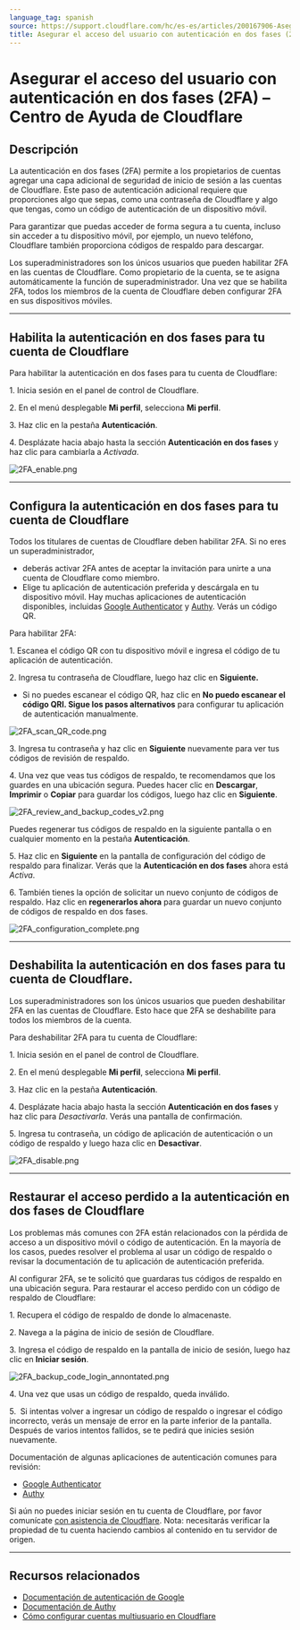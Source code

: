 ```yaml
---
language_tag: spanish
source: https://support.cloudflare.com/hc/es-es/articles/200167906-Asegurar-el-acceso-del-usuario-con-autenticaci%C3%B3n-en-dos-fases-2FA-
title: Asegurar el acceso del usuario con autenticación en dos fases (2FA)
---
```


# Asegurar el acceso del usuario con autenticación en dos fases (2FA) – Centro de Ayuda de Cloudflare



## Descripción

La autenticación en dos fases (2FA) permite a los propietarios de cuentas agregar una capa adicional de seguridad de inicio de sesión a las cuentas de Cloudflare. Este paso de autenticación adicional requiere que proporciones algo que sepas, como una contraseña de Cloudflare y algo que tengas, como un código de autenticación de un dispositivo móvil. 

Para garantizar que puedas acceder de forma segura a tu cuenta, incluso sin acceder a tu dispositivo móvil, por ejemplo, un nuevo teléfono, Cloudflare también proporciona códigos de respaldo para descargar. 

Los superadministradores son los únicos usuarios que pueden habilitar 2FA en las cuentas de Cloudflare. Como propietario de la cuenta, se te asigna automáticamente la función de superadministrador. Una vez que se habilita 2FA, todos los miembros de la cuenta de Cloudflare deben configurar 2FA en sus dispositivos móviles.

___

## Habilita la autenticación en dos fases para tu cuenta de Cloudflare

Para habilitar la autenticación en dos fases para tu cuenta de Cloudflare:

1\. Inicia sesión en el panel de control de Cloudflare.

2\. En el menú desplegable **Mi perfil**, selecciona **Mi perfil**.

3\. Haz clic en la pestaña **Autenticación**. 

4\. Desplázate hacia abajo hasta la sección **Autenticación en dos fases** y haz clic para cambiarla a _Activada_.

![2FA_enable.png](/support/static/2FA_enable.png)

___

## Configura la autenticación en dos fases para tu cuenta de Cloudflare

Todos los titulares de cuentas de Cloudflare deben habilitar 2FA. Si no eres un superadministrador,

-   deberás activar 2FA antes de aceptar la invitación para unirte a una cuenta de Cloudflare como miembro.
-   Elige tu aplicación de autenticación preferida y descárgala en tu dispositivo móvil. Hay muchas aplicaciones de autenticación disponibles, incluidas [Google Authenticator](https://support.google.com/accounts/answer/1066447?co=GENIE.Platform%3DAndroid&hl=en&oco=0) y [Authy](https://authy.com/features/). Verás un código QR. 

Para habilitar 2FA:

1\. Escanea el código QR con tu dispositivo móvil e ingresa el código de tu aplicación de autenticación.

2\. Ingresa tu contraseña de Cloudflare, luego haz clic en **Siguiente.**

-   Si no puedes escanear el código QR, haz clic en **No puedo escanear el código QRl. Sigue los pasos alternativos** para configurar tu aplicación de autenticación manualmente.

![2FA_scan_QR_code.png](/support/static/2FA_scan_QR_code.png)

3\. Ingresa tu contraseña y haz clic en **Siguiente** nuevamente para ver tus códigos de revisión de respaldo.

4\. Una vez que veas tus códigos de respaldo, te recomendamos que los guardes en una ubicación segura. Puedes hacer clic en **Descargar**, **Imprimir** o **Copiar** para guardar los códigos, luego haz clic en **Siguiente**.

![2FA_review_and_backup_codes_v2.png](/support/static/2FA_review_and_backup_codes_v2.png)

Puedes regenerar tus códigos de respaldo en la siguiente pantalla o en cualquier momento en la pestaña **Autenticación**. 

5\. Haz clic en **Siguiente** en la pantalla de configuración del código de respaldo para finalizar. Verás que la **Autenticación en dos fases** ahora está _Activa_.

6\. También tienes la opción de solicitar un nuevo conjunto de códigos de respaldo. Haz clic en **regenerarlos ahora** para guardar un nuevo conjunto de códigos de respaldo en dos fases.

![2FA_configuration_complete.png](/support/static/2FA_configuration_complete.png)

___

## Deshabilita la autenticación en dos fases para tu cuenta de Cloudflare.

Los superadministradores son los únicos usuarios que pueden deshabilitar 2FA en las cuentas de Cloudflare. Esto hace que 2FA se deshabilite para todos los miembros de la cuenta. 

Para deshabilitar 2FA para tu cuenta de Cloudflare:

1\. Inicia sesión en el panel de control de Cloudflare.

2\. En el menú desplegable **Mi perfil**, selecciona **Mi perfil**.

3\. Haz clic en la pestaña **Autenticación**.

4\. Desplázate hacia abajo hasta la sección **Autenticación en dos fases** y haz clic para _Desactivarla_. Verás una pantalla de confirmación.

5\. Ingresa tu contraseña, un código de aplicación de autenticación o un código de respaldo y luego haza clic en **Desactivar**.

![2FA_disable.png](/support/static/2FA_disable.png)

___

## Restaurar el acceso perdido a la autenticación en dos fases de Cloudflare

Los problemas más comunes con 2FA están relacionados con la pérdida de acceso a un dispositivo móvil o código de autenticación. En la mayoría de los casos, puedes resolver el problema al usar un código de respaldo o revisar la documentación de tu aplicación de autenticación preferida.

Al configurar 2FA, se te solicitó que guardaras tus códigos de respaldo en una ubicación segura. Para restaurar el acceso perdido con un código de respaldo de Cloudflare:

1\. Recupera el código de respaldo de donde lo almacenaste.

2\. Navega a la página de inicio de sesión de Cloudflare.

3\. Ingresa el código de respaldo en la pantalla de inicio de sesión, luego haz clic en **Iniciar sesión**.

![2FA_backup_code_login_annontated.png](/support/static/2FA_backup_code_login_annontated.png)

4\. Una vez que usas un código de respaldo, queda inválido.

5.  Si intentas volver a ingresar un código de respaldo o ingresar el código incorrecto, verás un mensaje de error en la parte inferior de la pantalla. Después de varios intentos fallidos, se te pedirá que inicies sesión nuevamente.

Documentación de algunas aplicaciones de autenticación comunes para revisión:

-   [Google Authenticator](https://support.google.com/accounts/answer/185834?hl=en&ref_topic=2954345)
-   [Authy](https://www.authy.com/phones/change/)

Si aún no puedes iniciar sesión en tu cuenta de Cloudflare, por favor comunícate [con asistencia de Cloudflare](https://support.cloudflare.com/hc/articles/200172476). Nota: necesitarás verificar la propiedad de tu cuenta haciendo cambios al contenido en tu servidor de origen.

___

## Recursos relacionados

-   [Documentación de autenticación de Google](https://support.google.com/accounts/answer/1066447?hl=en&ref_topic=2954345&co=GENIE.Platform%3DiOS&oco=0)
-   [Documentación de Authy](https://authy.com/help/)
-   [Cómo configurar cuentas multiusuario en Cloudflare](https://support.cloudflare.com/hc/en-us/articles/205065067-Setting-up-Multi-User-accounts-on-Cloudflare)
